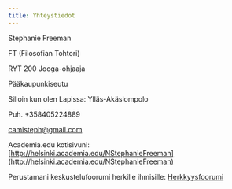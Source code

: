 ```yaml
---
title: Yhteystiedot
---
```


Stephanie Freeman

FT (Filosofian Tohtori)

RYT 200 Jooga-ohjaaja

Pääkaupunkiseutu

Silloin kun olen Lapissa: Ylläs-Akäslompolo

Puh. +358405224889

[camisteph@gmail.com](mailto:camisteph@gmail.com)

Academia.edu kotisivuni: [http://helsinki.academia.edu/NStephanieFreeman](http://helsinki.academia.edu/NStephanieFreeman)

Perustamani keskustelufoorumi herkille ihmisille: [Herkkyysfoorumi](http://p1.foorumi.info/herkkyys/index.php)

